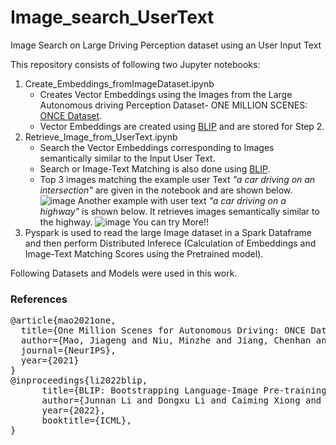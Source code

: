 # Image_search_UserText
Image Search on Large Driving Perception dataset using an User Input Text

This repository consists of following two Jupyter notebooks: 

1. Create_Embeddings_fromImageDataset.ipynb
    - Creates Vector Embeddings using the Images from the Large Autonomous driving Perception Dataset- ONE MILLION SCENES:  [ONCE Dataset](https://once-for-auto-driving.github.io/index.html). 
    - Vector Embeddings are created using [BLIP](https://github.com/salesforce/BLIP/blob/main/demo.ipynb) and are stored for Step 2.
2. Retrieve_Image_from_UserText.ipynb
     - Search the Vector Embeddings corresponding to Images semantically similar to the Input User Text.
     - Search or Image-Text Matching is also done using [BLIP](https://github.com/salesforce/BLIP/blob/main/demo.ipynb).
     - Top 3 images matching the example user Text _"a car driving on an intersection"_ are given in the notebook and are shown below. 
        ![image](https://github.com/saxenam06/Image_search_UserText/assets/83720464/a2749738-bf75-4bdc-8896-ce1907884849)
       Another example with user text _"a car driving on a highway"_ is shown below. It retrieves images semantically similar to the highway. 
        ![image](https://github.com/saxenam06/Image_search_UserText_BLIP/assets/83720464/ba043833-1f28-4f8c-9902-e657374afab4)
     You can try More!!
3. Pyspark is used to read the large Image dataset in a Spark Dataframe and then perform Distributed Inferece (Calculation of Embeddings and Image-Text Matching Scores using the Pretrained model).

Following Datasets and Models were used in this work.
### References
<pre>
@article{mao2021one,
  title={One Million Scenes for Autonomous Driving: ONCE Dataset},
  author={Mao, Jiageng and Niu, Minzhe and Jiang, Chenhan and Liang, Hanxue and Liang, Xiaodan and Li, Yamin and Ye, Chaoqiang and Zhang, Wei and Li, Zhenguo and Yu, Jie and others},
  journal={NeurIPS},
  year={2021}
}
@inproceedings{li2022blip,
      title={BLIP: Bootstrapping Language-Image Pre-training for Unified Vision-Language Understanding and Generation}, 
      author={Junnan Li and Dongxu Li and Caiming Xiong and Steven Hoi},
      year={2022},
      booktitle={ICML},
}<pre>
